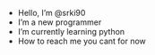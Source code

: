 - Hello, I’m @srki90
- I’m a new programmer 
- I’m currently learning python
- How to reach me you cant for now

  

<!---
srki90/srki90 is a ✨ special ✨ repository because its `README.md` (this file) appears on your GitHub profile.
You can click the Preview link to take a look at your changes.
--->
